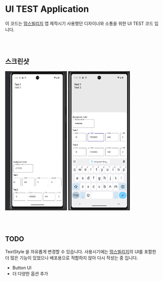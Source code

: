 # UI TEST Application
이 코드는 [맘스빌리지](https://play.google.com/store/apps/details?id=com.ezez.momsvillage) 앱 제작시기 사용했던 디자이너와 소통을 위한 UI TEST 코드 입니다.

<br><br>

## 스크린샷
<img src="img/screen.png" width="200" height="450"/> <img src="img/screen1.png" width="200" height="450"/>

<br><br>

## TODO
TextStyle 을 자유롭게 변경할 수 있습니다. 사용시기에는 [맘스빌리지](https://play.google.com/store/apps/details?id=com.ezez.momsvillage)의 UI를 포함한 더 많은 기능이 있었으나 배포용으로 적합하지 않아 다시 작성는 중 입니다.

- Button UI
- 더 다양한 옵션 추가
